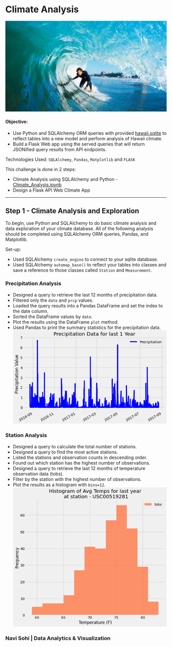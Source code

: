 # Climate Analysis

![surfs-up.png](Images/surfs-up.png)

#### Objective: 
- Use Python and SQLAlchemy ORM queries with provided [hawaii.sqlite](Resources/hawaii.sqlite) to reflect tables into a new model and perform analysis of Hawaii climate.
- Build a Flask Web app using the served queries that will return JSONified query results from API endpoints.

Technologies Used: `SQLAlchemy`, `Pandas`, `Matplotlib` and `FLASK`

This challenge is done in 2 steps:
- Climate Analysis using SQLAlchemy and Python - [Climate_Analysis.ipynb](Climate_Analysis.ipynb)
- Design a Flask API Web Climate App 
- - -
## Step 1 - Climate Analysis and Exploration

To begin, use Python and SQLAlchemy to do basic climate analysis and data exploration of your climate database. All of the following analysis should be completed using SQLAlchemy ORM queries, Pandas, and Matplotlib.

Set-up:
* Used SQLAlchemy `create_engine` to connect to your sqlite database.
* Used SQLAlchemy `automap_base()` to reflect your tables into classes and save a reference to those classes called `Station` and `Measurement`.

### Precipitation Analysis

* Designed a query to retrieve the last 12 months of precipitation data.
* Filtered only the `date` and `prcp` values.
* Loaded the query results into a Pandas DataFrame and set the index to the date column.
* Sorted the DataFrame values by `date`.
* Plot the results using the DataFrame `plot` method.
* Used Pandas to print the summary statistics for the precipitation data.
    ![prcp](Images/prcp.png)

### Station Analysis

* Designed a query to calculate the total number of stations.
* Designed a query to find the most active stations.
* Listed the stations and observation counts in descending order.
* Found out which station has the highest number of observations.
* Designed a query to retrieve the last 12 months of temperature observation data (tobs).
* Filter by the station with the highest number of observations.
* Plot the results as a histogram with `bins=12`.
    ![temp](Images/temp.png)


### Navi Sohi | Data Analytics & Visualization

